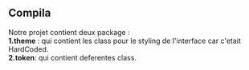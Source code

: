 ## Compila

 Notre projet contient deux package : <br>
 **1.theme** : qui contient les class pour le styling de l'interface car c'etait HardCoded. <br>
 **2.token**: qui contient deferentes class.<br>
